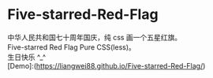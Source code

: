 # Five-starred-Red-Flag  
中华人民共和国七十周年国庆，纯 css 画一个五星红旗。  
Five-starred Red Flag Pure CSS(less)。  
生日快乐 ^_^  
[Demo]:(https://liangwei88.github.io/Five-starred-Red-Flag/)


